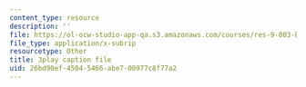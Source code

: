 ```yaml
---
content_type: resource
description: ''
file: https://ol-ocw-studio-app-qa.s3.amazonaws.com/courses/res-9-003-brains-minds-and-machines-summer-course-summer-2015/26bd90ef45045466abe700977c8f77a2_Xj4nKgJW5yE.vtt
file_type: application/x-subrip
resourcetype: Other
title: 3play caption file
uid: 26bd90ef-4504-5466-abe7-00977c8f77a2
---
```

